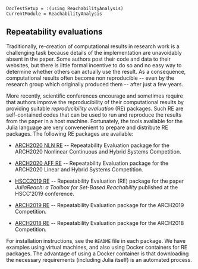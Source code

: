 ```@meta
DocTestSetup = :(using ReachabilityAnalysis)
CurrentModule = ReachabilityAnalysis
```

## Repeatability evaluations

Traditionally, re-creation of computational results in research work is a challenging
task because details of the implementation are unavoidably absent in the paper.
Some authors post their code and data to their websites, but there is little formal
incentive to do so and no easy way to determine whether others can actually use the result.
As a consequence, computational results often become non reproducible -- even by the
research group which originally produced them -- after just a few years.

More recently, scientific conferences encourage and sometimes require that
authors improve the reproducibility of their computational results by providing suitable
*reproducibility evaluation* (RE) packages. Such RE are self-contained codes that
can be used to run and reproduce the results from the paper in a host machine.
Fortunately, the tools available for the Julia language are very convenenient
to prepare and distribute RE packages. The following RE packages are available:

- [ARCH2020 NLN RE](https://github.com/JuliaReach/ARCH2020_NLN_RE) -- Repeatability Evaluation package for the ARCH2020 Nonlinear Continuous and Hybrid Systems Competition.

- [ARCH2020 AFF RE](https://github.com/JuliaReach/ARCH2020_AFF_RE) -- Repeatability Evaluation package for the ARCH2020 Linear and Hybrid Systems Competition.

- [HSCC2019 RE](https://github.com/JuliaReach/HSCC2019_RE) -- Repeatability Evaluation (RE) package for the paper *JuliaReach: a Toolbox for Set-Based Reachability* published at the HSCC'2019 conference.

- [ARCH2019 RE](https://github.com/JuliaReach/ARCH2019_RE) -- Repeatability Evaluation package for the ARCH2019 Competition.

- [ARCH2018 RE](https://github.com/JuliaReach/ARCH2018_RE) -- Repeatability Evaluation package for the ARCH2018 Competition.

For installation instructions, see the `README` file in each package.
We have examples using virtual machines, and also using Docker containers for RE packages.
The advantage of using a Docker container is that downloading the necessary requirements
(including Julia itself) is an automated process.
